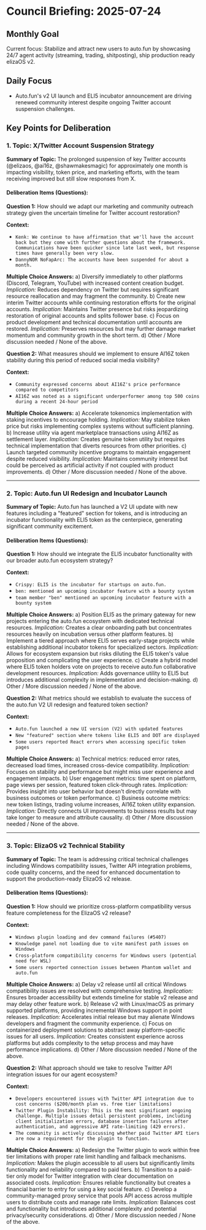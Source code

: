 # Council Briefing: 2025-07-24

## Monthly Goal

Current focus: Stabilize and attract new users to auto.fun by showcasing 24/7 agent activity (streaming, trading, shitposting), ship production ready elizaOS v2.

## Daily Focus

- Auto.fun's v2 UI launch and ELI5 incubator announcement are driving renewed community interest despite ongoing Twitter account suspension challenges.

## Key Points for Deliberation

### 1. Topic: X/Twitter Account Suspension Strategy

**Summary of Topic:** The prolonged suspension of key Twitter accounts (@elizaos, @ai16z, @shawmakesmagic) for approximately one month is impacting visibility, token price, and marketing efforts, with the team receiving improved but still slow responses from X.

#### Deliberation Items (Questions):

**Question 1:** How should we adapt our marketing and community outreach strategy given the uncertain timeline for Twitter account restoration?

  **Context:**
  - `Kenk: We continue to have affirmation that we'll have the account back but they come with further questions about the framework. Communications have been quicker since late last week, but response times have generally been very slow.`
  - `DannyNOR NoFapArc: The accounts have been suspended for about a month.`

  **Multiple Choice Answers:**
    a) Diversify immediately to other platforms (Discord, Telegram, YouTube) with increased content creation budget.
        *Implication:* Reduces dependency on Twitter but requires significant resource reallocation and may fragment the community.
    b) Create new interim Twitter accounts while continuing restoration efforts for the original accounts.
        *Implication:* Maintains Twitter presence but risks jeopardizing restoration of original accounts and splits follower base.
    c) Focus on product development and technical documentation until accounts are restored.
        *Implication:* Preserves resources but may further damage market momentum and community growth in the short term.
    d) Other / More discussion needed / None of the above.

**Question 2:** What measures should we implement to ensure AI16Z token stability during this period of reduced social media visibility?

  **Context:**
  - `Community expressed concerns about AI16Z's price performance compared to competitors`
  - `AI16Z was noted as a significant underperformer among top 500 coins during a recent 24-hour period`

  **Multiple Choice Answers:**
    a) Accelerate tokenomics implementation with staking incentives to encourage holding.
        *Implication:* May stabilize token price but risks implementing complex systems without sufficient planning.
    b) Increase utility via agent marketplace transactions using AI16Z as settlement layer.
        *Implication:* Creates genuine token utility but requires technical implementation that diverts resources from other priorities.
    c) Launch targeted community incentive programs to maintain engagement despite reduced visibility.
        *Implication:* Maintains community interest but could be perceived as artificial activity if not coupled with product improvements.
    d) Other / More discussion needed / None of the above.

---


### 2. Topic: Auto.fun UI Redesign and Incubator Launch

**Summary of Topic:** Auto.fun has launched a V2 UI update with new features including a "featured" section for tokens, and is introducing an incubator functionality with ELI5 token as the centerpiece, generating significant community excitement.

#### Deliberation Items (Questions):

**Question 1:** How should we integrate the ELI5 incubator functionality with our broader auto.fun ecosystem strategy?

  **Context:**
  - `Crispy: ELI5 is the incubator for startups on auto.fun.`
  - `ben: mentioned an upcoming incubator feature with a bounty system`
  - `team member "ben" mentioned an upcoming incubator feature with a bounty system`

  **Multiple Choice Answers:**
    a) Position ELI5 as the primary gateway for new projects entering the auto.fun ecosystem with dedicated technical resources.
        *Implication:* Creates a clear onboarding path but concentrates resources heavily on incubation versus other platform features.
    b) Implement a tiered approach where ELI5 serves early-stage projects while establishing additional incubator tokens for specialized sectors.
        *Implication:* Allows for ecosystem expansion but risks diluting the ELI5 token's value proposition and complicating the user experience.
    c) Create a hybrid model where ELI5 token holders vote on projects to receive auto.fun collaborative development resources.
        *Implication:* Adds governance utility to ELI5 but introduces additional complexity in implementation and decision-making.
    d) Other / More discussion needed / None of the above.

**Question 2:** What metrics should we establish to evaluate the success of the auto.fun V2 UI redesign and featured token section?

  **Context:**
  - `Auto.fun launched a new UI version (V2) with updated features`
  - `New "featured" section where tokens like ELI5 and DOT are displayed`
  - `Some users reported React errors when accessing specific token pages`

  **Multiple Choice Answers:**
    a) Technical metrics: reduced error rates, decreased load times, increased cross-device compatibility.
        *Implication:* Focuses on stability and performance but might miss user experience and engagement impacts.
    b) User engagement metrics: time spent on platform, page views per session, featured token click-through rates.
        *Implication:* Provides insight into user behavior but doesn't directly correlate with business outcomes or token performance.
    c) Business outcome metrics: new token listings, trading volume increases, AI16Z token utility expansion.
        *Implication:* Directly connects UI improvements to business results but may take longer to measure and attribute causality.
    d) Other / More discussion needed / None of the above.

---


### 3. Topic: ElizaOS v2 Technical Stability

**Summary of Topic:** The team is addressing critical technical challenges including Windows compatibility issues, Twitter API integration problems, code quality concerns, and the need for enhanced documentation to support the production-ready ElizaOS v2 release.

#### Deliberation Items (Questions):

**Question 1:** How should we prioritize cross-platform compatibility versus feature completeness for the ElizaOS v2 release?

  **Context:**
  - `Windows plugin loading and dev command failures (#5407)`
  - `Knowledge panel not loading due to vite manifest path issues on Windows`
  - `Cross-platform compatibility concerns for Windows users (potential need for WSL)`
  - `Some users reported connection issues between Phantom wallet and auto.fun`

  **Multiple Choice Answers:**
    a) Delay v2 release until all critical Windows compatibility issues are resolved with comprehensive testing.
        *Implication:* Ensures broader accessibility but extends timeline for stable v2 release and may delay other feature work.
    b) Release v2 with Linux/macOS as primary supported platforms, providing incremental Windows support in point releases.
        *Implication:* Accelerates initial release but may alienate Windows developers and fragment the community experience.
    c) Focus on containerized deployment solutions to abstract away platform-specific issues for all users.
        *Implication:* Creates consistent experience across platforms but adds complexity to the setup process and may have performance implications.
    d) Other / More discussion needed / None of the above.

**Question 2:** What approach should we take to resolve Twitter API integration issues for our agent ecosystem?

  **Context:**
  - `Developers encountered issues with Twitter API integration due to cost concerns ($200/month plan vs. free tier limitations)`
  - `Twitter Plugin Instability: This is the most significant ongoing challenge. Multiple issues detail persistent problems, including client initialization errors, database insertion failures after authentication, and aggressive API rate-limiting (429 errors).`
  - `The community is actively discussing whether paid Twitter API tiers are now a requirement for the plugin to function.`

  **Multiple Choice Answers:**
    a) Redesign the Twitter plugin to work within free tier limitations with proper rate limit handling and fallback mechanisms.
        *Implication:* Makes the plugin accessible to all users but significantly limits functionality and reliability compared to paid tiers.
    b) Transition to a paid-tier only model for Twitter integration with clear documentation on associated costs.
        *Implication:* Ensures reliable functionality but creates a financial barrier to entry for using a key social feature.
    c) Develop a community-managed proxy service that pools API access across multiple users to distribute costs and manage rate limits.
        *Implication:* Balances cost and functionality but introduces additional complexity and potential privacy/security considerations.
    d) Other / More discussion needed / None of the above.